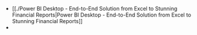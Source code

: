 - [[./Power BI Desktop - End-to-End Solution from Excel to Stunning Financial Reports|Power BI Desktop - End-to-End Solution from Excel to Stunning Financial Reports]]
- 
